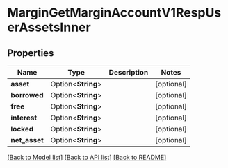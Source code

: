 # MarginGetMarginAccountV1RespUserAssetsInner

## Properties

Name | Type | Description | Notes
------------ | ------------- | ------------- | -------------
**asset** | Option<**String**> |  | [optional]
**borrowed** | Option<**String**> |  | [optional]
**free** | Option<**String**> |  | [optional]
**interest** | Option<**String**> |  | [optional]
**locked** | Option<**String**> |  | [optional]
**net_asset** | Option<**String**> |  | [optional]

[[Back to Model list]](../README.md#documentation-for-models) [[Back to API list]](../README.md#documentation-for-api-endpoints) [[Back to README]](../README.md)


